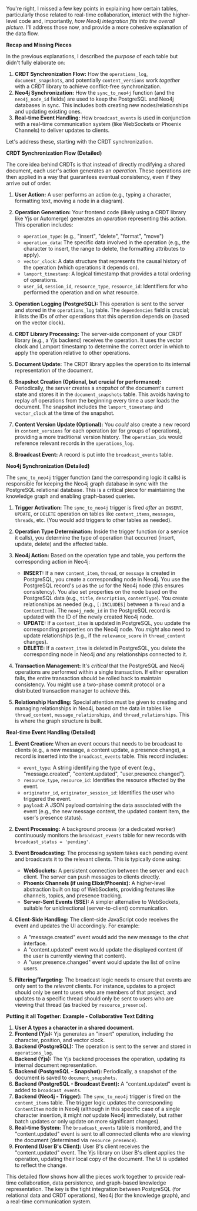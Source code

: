 You're right, I missed a few key points in explaining how certain tables, particularly those related to real-time collaboration, interact with the higher-level code and, importantly, *how Neo4j integration fits into the overall picture*.  I'll address those now, and provide a more cohesive explanation of the data flow.

**Recap and Missing Pieces**

In the previous explanations, I described the *purpose* of each table but didn't fully elaborate on:

1.  **CRDT Synchronization Flow:** How the `operations_log`, `document_snapshots`, and potentially `content_versions` work *together* with a CRDT library to achieve conflict-free synchronization.
2.  **Neo4j Synchronization:** How the `sync_to_neo4j` function (and the `neo4j_node_id` fields) are used to keep the PostgreSQL and Neo4j databases in sync.  This includes both creating new nodes/relationships and updating existing ones.
3.  **Real-time Event Handling:** How `broadcast_events` is used in conjunction with a real-time communication system (like WebSockets or Phoenix Channels) to deliver updates to clients.

Let's address these, starting with the CRDT synchronization.

**CRDT Synchronization Flow (Detailed)**

The core idea behind CRDTs is that instead of directly modifying a shared document, each user's action generates an *operation*.  These operations are then applied in a way that guarantees eventual consistency, even if they arrive out of order.

1.  **User Action:** A user performs an action (e.g., typing a character, formatting text, moving a node in a diagram).

2.  **Operation Generation:** Your frontend code (likely using a CRDT library like Yjs or Automerge) generates an *operation* representing this action.  This operation includes:
    *   `operation_type`: (e.g., "insert", "delete", "format", "move")
    *   `operation_data`: The specific data involved in the operation (e.g., the character to insert, the range to delete, the formatting attributes to apply).
    *   `vector_clock`: A data structure that represents the causal history of the operation (which operations it depends on).
    *   `lamport_timestamp`: A logical timestamp that provides a total ordering of operations.
    *   `user_id`, `session_id`, `resource_type`, `resource_id`: Identifiers for who performed the operation and on what resource.

3.  **Operation Logging (PostgreSQL):** This operation is sent to the server and stored in the `operations_log` table.  The `dependencies` field is crucial; it lists the IDs of other operations that this operation depends on (based on the vector clock).

4.  **CRDT Library Processing:** The server-side component of your CRDT library (e.g., a Yjs backend) receives the operation. It uses the vector clock and Lamport timestamp to determine the correct order in which to apply the operation relative to other operations.

5.  **Document Update:** The CRDT library applies the operation to its internal representation of the document.

6.  **Snapshot Creation (Optional, but crucial for performance):** Periodically, the server creates a *snapshot* of the document's current state and stores it in the `document_snapshots` table.  This avoids having to replay *all* operations from the beginning every time a user loads the document. The snapshot includes the `lamport_timestamp` and `vector_clock` at the time of the snapshot.

7.  **Content Version Update (Optional):** You *could* also create a new record in `content_versions` for each operation (or for groups of operations), providing a more traditional version history. The `operation_ids` would reference relevant records in the `operations_log`.

8. **Broadcast Event:** A record is put into the `broadcast_events` table.

**Neo4j Synchronization (Detailed)**

The `sync_to_neo4j` trigger function (and the corresponding logic it calls) is responsible for keeping the Neo4j graph database in sync with the PostgreSQL relational database.  This is a critical piece for maintaining the knowledge graph and enabling graph-based queries.

1.  **Trigger Activation:** The `sync_to_neo4j` trigger is fired *after* an `INSERT`, `UPDATE`, or `DELETE` operation on tables like `content_items`, `messages`, `threads`, etc. (You would add triggers to other tables as needed).

2.  **Operation Type Determination:** Inside the trigger function (or a service it calls), you determine the type of operation that occurred (insert, update, delete) and the affected table.

3.  **Neo4j Action:** Based on the operation type and table, you perform the corresponding action in Neo4j:
    *   **INSERT:** If a new `content_item`, `thread`, or `message` is created in PostgreSQL, you create a corresponding node in Neo4j. You use the PostgreSQL record's `id` as the `id` for the Neo4j node (this ensures consistency). You also set properties on the node based on the PostgreSQL data (e.g., `title`, `description`, `contentType`). You create relationships as needed (e.g., `[:INCLUDES]` between a `Thread` and a `ContentItem`).  The `neo4j_node_id` in the PostgreSQL record is updated with the ID of the newly created Neo4j node.
    *   **UPDATE:** If a `content_item` is updated in PostgreSQL, you update the corresponding properties on the Neo4j node.  You *might* also need to update relationships (e.g., if the `relevance_score` in `thread_content` changes).
    *   **DELETE:** If a `content_item` is deleted in PostgreSQL, you delete the corresponding node in Neo4j *and* any relationships connected to it.

4.  **Transaction Management:** It's *critical* that the PostgreSQL and Neo4j operations are performed within a single transaction. If either operation fails, the entire transaction should be rolled back to maintain consistency. You might use a two-phase commit protocol or a distributed transaction manager to achieve this.

5. **Relationship Handling:** Special attention must be given to creating and managing relationships in Neo4j, based on the data in tables like `thread_content`, `message_relationships`, and `thread_relationships`.  This is where the graph structure is built.

**Real-time Event Handling (Detailed)**

1.  **Event Creation:** When an event occurs that needs to be broadcast to clients (e.g., a new message, a content update, a presence change), a record is inserted into the `broadcast_events` table.  This record includes:
    *   `event_type`:  A string identifying the type of event (e.g., "message.created", "content.updated", "user.presence.changed").
    *   `resource_type`, `resource_id`: Identifies the resource affected by the event.
    *   `originator_id`, `originator_session_id`: Identifies the user who triggered the event.
    *   `payload`:  A JSON payload containing the data associated with the event (e.g., the new message content, the updated content item, the user's presence status).

2.  **Event Processing:** A background process (or a dedicated worker) continuously monitors the `broadcast_events` table for new records with `broadcast_status = 'pending'`.

3.  **Event Broadcasting:** The processing system takes each pending event and broadcasts it to the relevant clients. This is typically done using:
    *   **WebSockets:**  A persistent connection between the server and each client.  The server can push messages to clients directly.
    *   **Phoenix Channels (if using Elixir/Phoenix):**  A higher-level abstraction built on top of WebSockets, providing features like channels, topics, and presence tracking.
    *   **Server-Sent Events (SSE):**  A simpler alternative to WebSockets, suitable for unidirectional (server-to-client) communication.

4.  **Client-Side Handling:**  The client-side JavaScript code receives the event and updates the UI accordingly.  For example:
    *   A "message.created" event would add the new message to the chat interface.
    *   A "content.updated" event would update the displayed content (if the user is currently viewing that content).
    *   A "user.presence.changed" event would update the list of online users.

5. **Filtering/Targeting**: The broadcast logic needs to ensure that events are only sent to the *relevant* clients. For instance, updates to a project should only be sent to users who are members of that project, and updates to a specific thread should only be sent to users who are viewing that thread (as tracked by `resource_presence`).

**Putting it all Together: Example - Collaborative Text Editing**

1.  **User A types a character in a shared document.**
2.  **Frontend (Yjs):**  Yjs generates an "insert" operation, including the character, position, and vector clock.
3.  **Backend (PostgreSQL):**  The operation is sent to the server and stored in `operations_log`.
4.  **Backend (Yjs):**  The Yjs backend processes the operation, updating its internal document representation.
5.  **Backend (PostgreSQL - Snapshot):**  Periodically, a snapshot of the document is saved to `document_snapshots`.
6.  **Backend (PostgreSQL - Broadcast Event):** A "content.updated" event is added to `broadcast_events`.
7.  **Backend (Neo4j - Trigger):** The `sync_to_neo4j` trigger is fired on the `content_items` table. The trigger logic updates the corresponding `ContentItem` node in Neo4j (although in this specific case of a single character insertion, it might *not* update Neo4j immediately, but rather batch updates or only update on more significant changes).
8.  **Real-time System:** The `broadcast_events` table is monitored, and the "content.updated" event is sent to all connected clients who are viewing the document (determined via `resource_presence`).
9.  **Frontend (User B's Client):** User B's client receives the "content.updated" event. The Yjs library on User B's client applies the operation, updating their local copy of the document.  The UI is updated to reflect the change.

This detailed flow shows how all the pieces work together to provide real-time collaboration, data persistence, and graph-based knowledge representation. The key is the tight integration between PostgreSQL (for relational data and CRDT operations), Neo4j (for the knowledge graph), and a real-time communication system.

